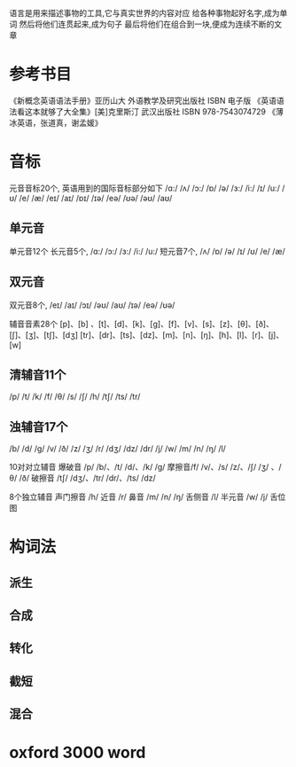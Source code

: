 


语言是用来描述事物的工具,它与真实世界的内容对应
给各种事物起好名字,成为单词
然后将他们连贯起来,成为句子
最后将他们在组合到一块,便成为连续不断的文章




# 参考书目
《新概念英语语法手册》亚历山大 外语教学及研究出版社 ISBN 电子版
《英语语法看这本就够了大全集》[美]克里斯汀 武汉出版社 ISBN 978-7543074729
《薄冰英语，张道真，谢孟媛》


# 音标
元音音标20个, 英语用到的国际音标部分如下
/ɑ:/ /ʌ/ /ɔ:/ /ɒ/ /ə/ /ɜ:/ /i:/ /ɪ/ /u:/ /ʊ/ /e/ /æ/ /eɪ/ /aɪ/ /ɒɪ/ /ɪə/ /eə/ /ʊə/ /əʊ/ /aʊ/

## 单元音
单元音12个
长元音5个, /ɑ:/ /ɔ:/ /ɜ:/ /i:/ /u:/
短元音7个, /ʌ/ /ɒ/ /ə/ /ɪ/ /ʊ/ /e/ /æ/

## 双元音
双元音8个, /eɪ/ /aɪ/ /ɔɪ/ /əʊ/ /aʊ/ /ɪə/ /eə/ /ʊə/

辅音音素28个
[p]、[b] 、[t]、[d]、[k]、[g]、[f]、[v]、[s]、[z]、[θ]、[ð]、[ʃ]、[ʒ]、[tʃ]、[dʒ]
[tr]、[dr]、[ts]、[dz]、[m]、[n]、[ŋ]、[h]、[l]、[r]、[j]、[w]

## 清辅音11个
/p/ /t/ /k/ /f/ /θ/ /s/ /ʃ/ /h/ /tʃ/ /ts/ /tr/

## 浊辅音17个
/b/ /d/ /g/ /v/ /ð/ /z/ /ʒ/ /r/ /dʒ/ /dz/ /dr/ /j/ /w/ /m/ /n/ /ŋ/ /l/

10对对立辅音
爆破音 /p/ /b/、/t/ /d/、/k/ /g/
摩擦音/f/ /v/、/s/ /z/、/ʃ/ /ʒ/ 、/θ/ /ð/
破擦音 /tʃ/ /dʒ/、/tr/ /dr/、/ts/ /dz/

8个独立辅音
声门擦音 /h/
近音 /r/
鼻音 /m/ /n/ /ŋ/
舌侧音 /l/
半元音 /w/ /j/
舌位图

# 构词法

## 派生

## 合成

## 转化

## 截短

## 混合







# oxford 3000 word

